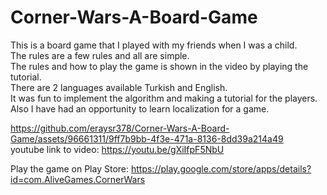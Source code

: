 # Corner-Wars-A-Board-Game
This is a board game that I played with my friends when I was a child. <br />
The rules are a few rules and all are simple. <br />
The rules and how to play the game is shown in the video by playing the tutorial. <br />
There are 2 languages available Turkish and English. <br />
It was fun to implement the algorithm and making a tutorial for the players. <br />
Also I have had an opportunity to learn localization for a game. <br />

https://github.com/eraysr378/Corner-Wars-A-Board-Game/assets/96661311/9ff7b9bb-4f3e-471a-8136-8dd39a214a49 <br />
youtube link to video: https://youtu.be/gXiIfpF5NbU

Play the game on Play Store: https://play.google.com/store/apps/details?id=com.AliveGames.CornerWars
